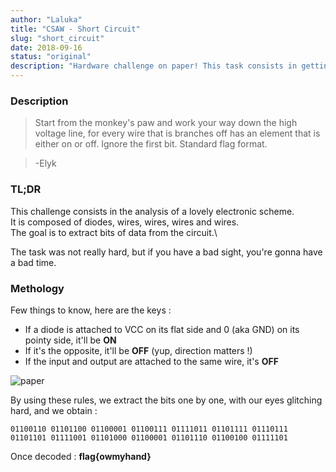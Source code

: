 ```yaml
---
author: "Laluka"
title: "CSAW - Short Circuit"
slug: "short_circuit"
date: 2018-09-16
status: "original"
description: "Hardware challenge on paper! This task consists in getting the internal state of a (simple) circuit, bit by bit, and convert it to ascii texte. "
---
```



### Description

> Start from the monkey's paw and work your way down the high voltage line,
for every wire that is branches off has an element that is either on or off.
Ignore the first bit. Standard flag format.

> -Elyk


### TL;DR

This challenge consists in the analysis of a lovely electronic scheme.\
It is composed of diodes, wires, wires, wires and wires.\
The goal is to extract bits of data from the circuit.\

The task was not really hard, but if you have a bad sight, you're gonna have a bad time.


### Methology

Few things to know, here are the keys :

  - If a diode is attached to VCC on its flat side and 0 (aka GND) on its pointy side, it'll be __ON__
  - If it's the opposite, it'll be __OFF__ (yup, direction matters !)
  - If the input and output are attached to the same wire, it's __OFF__

<img class="img_full" src="/writeups/csaw_2018/short_circuit/paper.png" alt="paper" >

By using these rules, we extract the bits one by one, with our eyes glitching hard, and we obtain :

`01100110 01101100 01100001 01100111 01111011 01101111 01110111 01101101 01111001 01101000 01100001 01101110 01100100 01111101`

Once decoded : __flag{owmyhand}__
